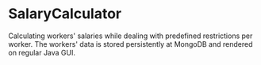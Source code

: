 # SalaryCalculator
Calculating workers' salaries while dealing with predefined restrictions per worker.
The workers' data is stored persistently at MongoDB and rendered on regular Java GUI.

